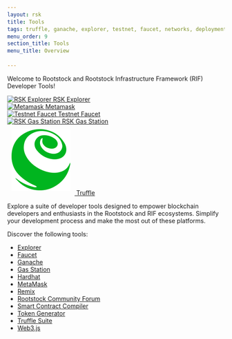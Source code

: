```yaml
---
layout: rsk
title: Tools
tags: truffle, ganache, explorer, testnet, faucet, networks, deployment, gas-station, tools, rsk, ethereum, smart-contracts, install, get-started, how-to, wallets
menu_order: 9
section_title: Tools
menu_title: Overview

---
```

Welcome to Rootstock and Rootstock Infrastructure Framework (RIF) Developer Tools!


<div id="stats-carousel" class="owl-carousel owl-theme">
    <div class="item">
        <a href="https://explorer.rsk.co" target="blank">
        <img src="/assets/img/developer/explorer/explorer1.png" alt="RSK Explorer">
        <a class="company-name" href="https://explorer.rsk.co" target="blank">RSK Explorer</a>
    </a>
    </div>
    <div class="item">
        <a href="https://metamask.io" target="blank">
        <img src="/assets/img/metamask/metamask.png" alt="Metamask">
        <a class="company-name" href="https://metamask.io" target="blank">Metamask</a>
    </a>
    </div>
    <div class="item">
        <a href="https://faucet.testnet.rsk.co" target="blank">
        <img src="/assets/img/faucet/faucet1.png" alt="Testnet Faucet">
        <a class="company-name" href="https://faucet.testnet.rsk.co" target="blank">Testnet Faucet</a>
    </a>
    </div>
    <div class="item">
        <a href="https://rskgasstation.info" target="blank">
        <img src="/assets/img/gas-station/gas-station1.png" alt="RSK Gas Station">
        <a class="company-name" href="https://rskgasstation.info" target="blank">RSK Gas Station</a>
    </a>
    </div>
    <div class="item">
        <a href="/tools/truffle">
        <img src="/assets/img/home/6-Truffle.png" alt="Truffle" style="margin: 10px;">
        <a class="company-name" href="/tools/truffle">Truffle</a>
    </a>
    </div>
</div>


Explore a suite of developer tools designed to empower blockchain developers and enthusiasts in the Rootstock and RIF ecosystems. Simplify your development process and make the most out of these platforms. 

Discover the following tools:

- [Explorer](https://dev.rootstock.io/tools/explorer/)
- [Faucet](https://dev.rootstock.io/tools/faucet/)
- [Ganache](https://dev.rootstock.io/tools/truffle/ganache/)
- [Gas Station](https://dev.rootstock.io/develop/apps/tools/gas-station/)
- [Hardhat](https://dev.rootstock.io/kb/hardhat-setup-on-rsk/)
- [MetaMask](https://dev.rootstock.io/wallet/use/metamask/)
- [Remix](https://dev.rootstock.io/kb/remix-and-metamask-with-rsk-testnet/)
- [Rootstock Community Forum](https://dev.rootstock.io/discord/)
- [Smart Contract Compiler](https://dev.rootstock.io/kb/compile-smart-contracts-go/)
- [Token Generator](https://dev.rootstock.io/kb/create-a-token/)
- [Truffle Suite](https://dev.rootstock.io/tools/truffle/)
- [Web3.js](https://dev.rootstock.io/kb/frontend-web3-local/)
